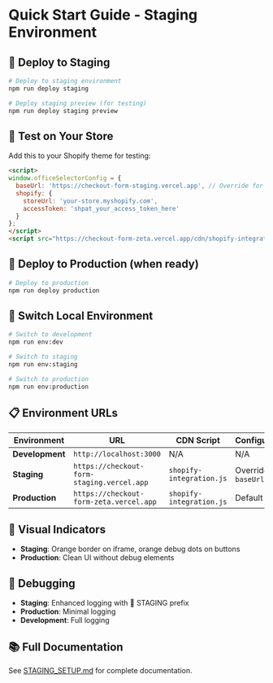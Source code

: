 # Quick Start Guide - Staging Environment

## 🚀 Deploy to Staging

```bash
# Deploy to staging environment
npm run deploy staging

# Deploy staging preview (for testing)
npm run deploy staging preview
```

## 🧪 Test on Your Store

Add this to your Shopify theme for testing:

```html
<script>
window.officeSelectorConfig = {
  baseUrl: 'https://checkout-form-staging.vercel.app', // Override for staging
  shopify: {
    storeUrl: 'your-store.myshopify.com',
    accessToken: 'shpat_your_access_token_here'
  }
};
</script>
<script src="https://checkout-form-zeta.vercel.app/cdn/shopify-integration.js"></script>
```

## 🎯 Deploy to Production (when ready)

```bash
# Deploy to production
npm run deploy production
```

## 🔧 Switch Local Environment

```bash
# Switch to development
npm run env:dev

# Switch to staging
npm run env:staging

# Switch to production
npm run env:production
```

## 📋 Environment URLs

| Environment | URL | CDN Script | Configuration |
|-------------|-----|------------|---------------|
| **Development** | `http://localhost:3000` | N/A | N/A |
| **Staging** | `https://checkout-form-staging.vercel.app` | `shopify-integration.js` | Override `baseUrl` |
| **Production** | `https://checkout-form-zeta.vercel.app` | `shopify-integration.js` | Default config |

## 🎨 Visual Indicators

- **Staging**: Orange border on iframe, orange debug dots on buttons
- **Production**: Clean UI without debug elements

## 🐛 Debugging

- **Staging**: Enhanced logging with 🧪 STAGING prefix
- **Production**: Minimal logging
- **Development**: Full logging

## 📚 Full Documentation

See [STAGING_SETUP.md](./STAGING_SETUP.md) for complete documentation.

